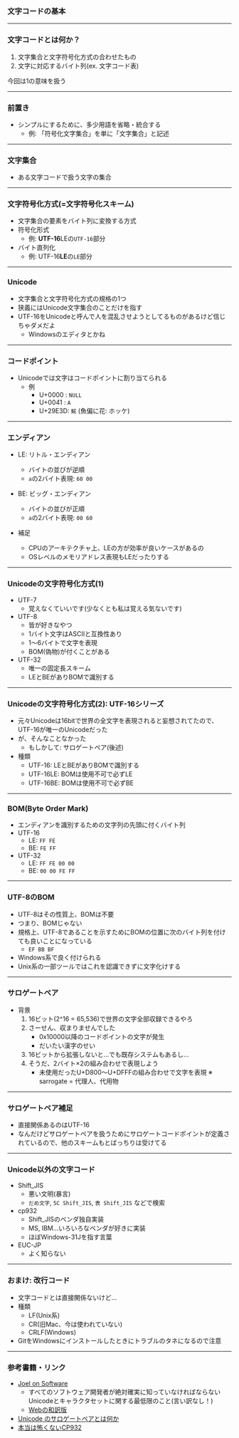 ### 文字コードの基本

---

### 文字コードとは何か？

1. 文字集合と文字符号化方式の合わせたもの
2. 文字に対応するバイト列(ex. 文字コード表)

今回は1の意味を扱う

---

### 前置き
- シンプルにするために、多少用語を省略・統合する
    - 例: 「符号化文字集合」を単に「文字集合」と記述

---

### 文字集合
- ある文字コードで扱う文字の集合

---

### 文字符号化方式(=文字符号化スキーム)
- 文字集合の要素をバイト列に変換する方式
- 符号化形式
    - 例: **UTF-16**LEの`UTF-16`部分
- バイト直列化
    - 例: UTF-16**LE**の`LE`部分

---

### Unicode
- 文字集合と文字符号化方式の規格の1つ
- 狭義にはUnicode文字集合のことだけを指す
- UTF-16をUnicodeと呼んで人を混乱させようとしてるものがあるけど信じちゃダメだよ
    - Windowsのエディタとかね

---

### コードポイント
- Unicodeでは文字はコードポイントに割り当てられる
    - 例
        - U+0000 : `NULL`
        - U+0041 : `A`
        - U+29E3D: `𩸽` (魚偏に花: ホッケ)

---

### エンディアン
- LE: リトル・エンディアン
    - バイトの並びが逆順
    - `a`の2バイト表現: `60 00`
- BE: ビッグ・エンディアン
    - バイトの並びが正順
    - `a`の2バイト表現: `00 60`

- 補足
    - CPUのアーキテクチャ上、LEの方が効率が良いケースがあるの
    - OSレベルのメモリアドレス表現もLEだったりする

---

### Unicodeの文字符号化方式(1)
- UTF-7
    - 覚えなくていいです(少なくとも私は覚える気ないです)
- UTF-8
    - 皆が好きなやつ
    - 1バイト文字はASCIIと互換性あり
    - 1～6バイトで文字を表現
    - BOM(偽物)が付くことがある
- UTF-32
    - 唯一の固定長スキーム
    - LEとBEがありBOMで識別する

---

### Unicodeの文字符号化方式(2): UTF-16シリーズ
- 元々Unicodeは16bitで世界の全文字を表現されると妄想されてたので、UTF-16が唯一のUnicodeだった
- が、そんなことなかった
    - もしかして: サロゲートペア(後述)
- 種類
    - UTF-16: LEとBEがありBOMで識別する
    - UTF-16LE: BOMは使用不可で必ずLE
    - UTF-16BE: BOMは使用不可で必ずBE

---

### BOM(Byte Order Mark)
- エンディアンを識別するための文字列の先頭に付くバイト列
- UTF-16
    - LE: `FF FE`
    - BE: `FE FF`
- UTF-32
    - LE: `FF FE 00 00`
    - BE: `00 00 FE FF`

---

### UTF-8のBOM
- UTF-8はその性質上、BOMは不要
- つまり、BOMじゃない
- 規格上、UTF-8であることを示すためにBOMの位置に次のバイト列を付けても良いことになっている
    - `EF BB BF`
- Windows系で良く付けられる
- Unix系の一部ツールではこれを認識できずに文字化けする

---

### サロゲートペア
- 背景
    1. 16ビット(2^16 = 65,536)で世界の文字全部収録できるやろ
    2. さーせん、収まりませんでした 
        - 0x10000以降のコードポイントの文字が発生
        - だいたい漢字のせい
    3. 16ビットから拡張しないと…でも既存システムもあるし…
    4. そうだ、2バイト×2の組み合わせで表現しよう
        - 未使用だったU+D800～U+DFFFの組み合わせで文字を表現
※ sarrogate = 代理人、代用物

---

### サロゲートペア補足
- 直接関係あるのはUTF-16
- なんだけどサロゲートペアを扱うためにサロゲートコードポイントが定義されているので、他のスキームもとばっちりは受けてる

---

### Unicode以外の文字コード
- Shift_JIS
    - 悪い文明(暴言)
    - `だめ文字`, `5C Shift_JIS`, `表 Shift_JIS` などで検索
- cp932
    - Shift_JISのベンダ独自実装
    - MS, IBM…いろいろなベンダが好きに実装
    - ほぼWindows-31Jを指す言葉
- EUC-JP
    - よく知らない

---

### おまけ: 改行コード
- 文字コードとは直接関係ないけど…
- 種類
    - LF(Unix系)
    - CR(旧Mac、今は使われていない)
    - CRLF(Windows)
- GitをWindowsにインストールしたときにトラブルのタネになるので注意

---

### 参考書籍・リンク
- [Joel on Software](http://amzn.asia/2Y3vVte)
    - すべてのソフトウェア開発者が絶対確実に知っていなければならないUnicodeとキャラクタセットに関する最低限のこと(言い訳なし！)
    - [Webの和訳版](https://www.supinf.co.jp/tech/2014/12/03/joel-unicode/)
- [Unicode のサロゲートペアとは何か](http://vividcode.hatenablog.com/entry/unicode/surrogate-pair)
- [本当は怖くないCP932](https://qiita.com/kasei-san/items/cfb993786153231e5413)

